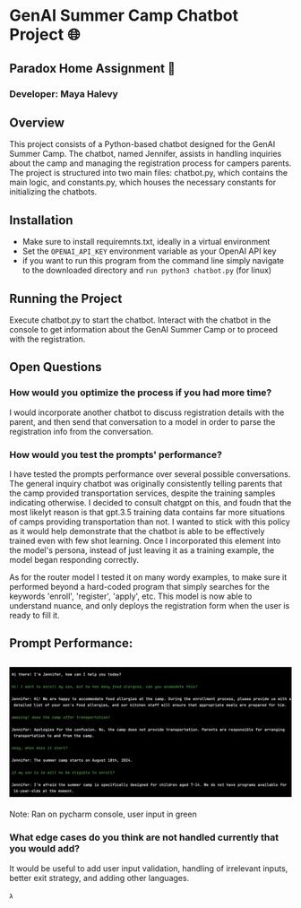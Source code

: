 
# GenAI Summer Camp Chatbot Project 🌐
## Paradox Home Assignment 👾

### Developer: Maya Halevy

## Overview
This project consists of a Python-based chatbot designed for the GenAI Summer Camp. The chatbot, named Jennifer, assists in handling inquiries about the camp and managing the registration process for campers parents. The project is structured into two main files: chatbot.py, which contains the main logic, and constants.py, which houses the necessary constants for initializing the chatbots.

## Installation
- Make sure to install requiremnts.txt, ideally in a virtual environment
- Set the `OPENAI_API_KEY` environment variable as your OpenAI API key
- if you want to run this program from the command line simply navigate to the downloaded directory and `run python3 chatbot.py` (for linux)

## Running the Project
Execute chatbot.py to start the chatbot. Interact with the chatbot in the console to get information about the GenAI Summer Camp or to proceed with the registration.

## Open Questions

### How would you optimize the process if you had more time?

I would incorporate another chatbot to discuss registration details with the parent, and then send that conversation to a model in order to parse the registration info from the conversation.

### How would you test the prompts' performance?

I have tested the prompts performance over several possible conversations. The general inquiry chatbot was originally consistently telling parents that the camp provided transportation services, despite the training samples indicating otherwise. I decided to consult chatgpt on this, and foudn that the most likelyt reason is that gpt.3.5 training data contains far more situations of camps providing transportation than not. I wanted to stick with this policy as it would help demonstrate that the chatbot is able to be effectively trained even with few shot learning. Once I incorporated this element into the model's persona, instead of just leaving it as a training example, the model began responding correctly. 

As for the router model I tested it on many wordy examples, to make sure it performed beyond a hard-coded program that simply searches for the keywords 'enroll', 'register', 'apply', etc. This model is now able to understand nuance, and only deploys the registration form when the user is ready to fill it. 

**Prompt Performance:**
---
![conversation with Jennifer](chat_snapshot.jpg)
---
Note: Ran on pycharm console, user input in green

### What edge cases do you think are not handled currently that you would add?

It would be useful to add user input validation, handling of irrelevant inputs, better exit strategy, and adding other languages.



  ג
